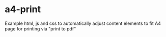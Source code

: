 # a4-print

Example html, js and css to automatically adjust content elements to fit A4 page for printing via "print to pdf"